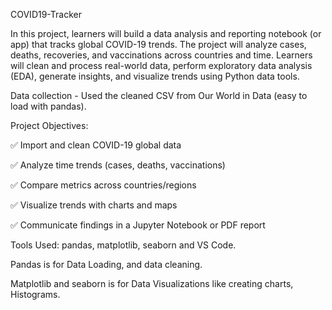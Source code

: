 COVID19-Tracker

In this project, learners will build a data analysis and reporting notebook (or app) that tracks global COVID-19 trends. The project will analyze cases, deaths, recoveries, and vaccinations across countries and time. Learners will clean and process real-world data, perform exploratory data analysis (EDA), generate insights, and visualize trends using Python data tools.

Data collection - Used the cleaned CSV from Our World in Data (easy to load with pandas).

Project Objectives:

✅ Import and clean COVID-19 global data

✅ Analyze time trends (cases, deaths, vaccinations)

✅ Compare metrics across countries/regions

✅ Visualize trends with charts and maps

✅ Communicate findings in a Jupyter Notebook or PDF report

Tools Used: pandas, matplotlib, seaborn and VS Code.

Pandas is for Data Loading, and data cleaning.

Matplotlib and seaborn is for Data Visualizations like creating charts, Histograms.
